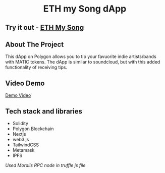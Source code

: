 <p align="center">
  <h1 align="center">ETH my Song dApp</h1>
</p>

## Try it out - [ETH My Song](https://ethmysong.vercel.app/)

## About The Project

This dApp on Polygon allows you to tip your favuorite indie artists/bands with MATIC tokens. The dApp is similar to soundcloud, but with this added functionality of receiving tips.

## Video Demo
[Demo Video](https://www.youtube.com/watch?v=U_RKD7fRYJE)

## Tech stack and libraries
 - Solidity
 - Polygon Blockchain
 - Nextjs
 - web3.js
 - TailwindCSS
 - Metamask
 - IPFS

*Used Moralis RPC node in truffle js file*

